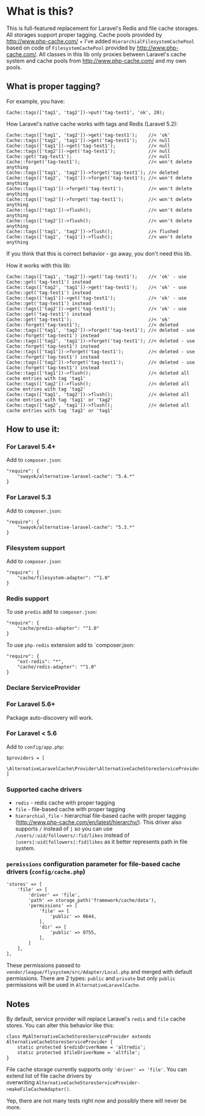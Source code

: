 # What is this?
This is full-featured replacement for Laravel's Redis and file cache storages. All storages support proper tagging. 
Cache pools provided by http://www.php-cache.com/ + I've added `HierarchialFilesystemCachePool` based on code of 
`FilesystemCachePool` provided by http://www.php-cache.com/. All classes in this lib only proxies between Laravel's 
cache system and cache pools from http://www.php-cache.com/ and my own pools.

## What is proper tagging?
For example, you have:
    
    Cache::tags(['tag1', 'tag2'])->put('tag-test1', 'ok', 20);
    
How Laravel's native cache works with tags and Redis (Laravel 5.2):

    Cache::tags(['tag1', 'tag2'])->get('tag-test1');    //< 'ok'
    Cache::tags(['tag2', 'tag1'])->get('tag-test1');    //< null
    Cache::tags(['tag1'])->get('tag-test1');            //< null
    Cache::tags(['tag2'])->get('tag-test1');            //< null
    Cache::get('tag-test1');                            //< null
    Cache::forget('tag-test1');                         //< won't delete anything
    Cache::tags(['tag1', 'tag2'])->forget('tag-test1'); //< deleted
    Cache::tags(['tag2', 'tag1'])->forget('tag-test1'); //< won't delete anything
    Cache::tags(['tag1'])->forget('tag-test1');         //< won't delete anything
    Cache::tags(['tag2'])->forget('tag-test1');         //< won't delete anything
    Cache::tags(['tag1'])->flush();                     //< won't delete anything
    Cache::tags(['tag2'])->flush();                     //< won't delete anything
    Cache::tags(['tag1', 'tag2'])->flush();             //< flushed
    Cache::tags(['tag2', 'tag1'])->flush();             //< won't delete anything

If you think that this is correct behavior - go away, you don't need this lib.

How it works with this lib:

    Cache::tags(['tag1', 'tag2'])->get('tag-test1');    //< 'ok' - use Cache::get('tag-test1') instead
    Cache::tags(['tag2', 'tag1'])->get('tag-test1');    //< 'ok' - use Cache::get('tag-test1') instead
    Cache::tags(['tag1'])->get('tag-test1');            //< 'ok' - use Cache::get('tag-test1') instead
    Cache::tags(['tag2'])->get('tag-test1');            //< 'ok' - use Cache::get('tag-test1') instead
    Cache::get('tag-test1');                            //< 'ok'
    Cache::forget('tag-test1');                         //< deleted
    Cache::tags(['tag1', 'tag2'])->forget('tag-test1'); //< deleted - use Cache::forget('tag-test1') instead
    Cache::tags(['tag2', 'tag1'])->forget('tag-test1'); //< deleted - use Cache::forget('tag-test1') instead
    Cache::tags(['tag1'])->forget('tag-test1');         //< deleted - use Cache::forget('tag-test1') instead
    Cache::tags(['tag2'])->forget('tag-test1');         //< deleted - use Cache::forget('tag-test1') instead
    Cache::tags(['tag1'])->flush();                     //< deleted all cache entries with tag 'tag1'
    Cache::tags(['tag2'])->flush();                     //< deleted all cache entries with tag 'tag2'
    Cache::tags(['tag1', 'tag2'])->flush();             //< deleted all cache entries with tag 'tag1' or 'tag2'
    Cache::tags(['tag2', 'tag1'])->flush();             //< deleted all cache entries with tag 'tag2' or 'tag1'

## How to use it:

### For Laravel 5.4+

Add to `composer.json`:

    "require": {
        "swayok/alternative-laravel-cache": "5.4.*"
    }
    
### For Laravel 5.3

Add to `composer.json`:

    "require": {
        "swayok/alternative-laravel-cache": "5.3.*"
    }
    
### Filesystem support

Add to `composer.json`:

    "require": {
        "cache/filesystem-adapter": "^1.0"
    }
    
### Redis support

To use `predis` add to `composer.json`:

    "require": {
        "cache/predis-adapter": "^1.0"
    }
    
To use `php-redis` extension add to `composer.json:

    "require": {
        "ext-redis": "*",
        "cache/redis-adapter": "^1.0"
    }

### Declare ServiceProvider

### For Laravel 5.6+

Package auto-discovery will work.

### For Laravel < 5.6

Add to `config/app.php`: 

    $providers = [
        \AlternativeLaravelCache\Provider\AlternativeCacheStoresServiceProvider::class,
    ]
    
### Supported cache drivers

- `redis` - redis cache with proper tagging
- `file` - file-based cache with proper tagging
- `hierarchial_file` - hierarchial file-based cache with proper tagging (http://www.php-cache.com/en/latest/hierarchy/).
This driver also supports `/` instead of `|` so you can use `/users/:uid/followers/:fid/likes` instead of `|users|:uid|followers|:fid|likes`
as it better represents path in file system.

### `permissions` configuration parameter for file-based cache drivers (`config/cache.php`)

    'stores' => [
        'file' => [
            'driver' => 'file',
            'path' => storage_path('framework/cache/data'),
            'permissions' => [
                'file' => [
                    'public' => 0644,
                ],
                'dir' => [
                    'public' => 0755,
                ],
            ]
        ],
    ],
    
These permissions passed to `vendor/league/flysystem/src/Adapter/Local.php` 
and merged with default permissions. There are 2 types: `public` and `private`
but only `public` permissions will be used in `AlternativeLaravelCache`.
    
## Notes
By default, service provider will replace Laravel's `redis` and `file` cache stores. 
You can alter this behavior like this:

    class MyAlternativeCacheStoresServiceProvider extends AlternativeCacheStoresServiceProvider {
        static protected $redisDriverName = 'altredis';
        static protected $fileDriverName = 'altfile';
    }
    
File cache storage currently supports only `'driver' => 'file'`. You can extend list of file cache drivers by  
overwriting `AlternativeCacheStoresServiceProvider->makeFileCacheAdapter()`.

Yep, there are not many tests right now and possibly there will never be more. 
